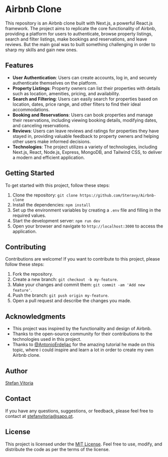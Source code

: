 # Airbnb Clone

This repository is an Airbnb clone built with Next.js, a powerful React.js framework. The project aims to replicate the core functionality of Airbnb, providing a platform for users to authenticate, browse property listings, search and filter listings, make bookings and reservations, and leave reviews. But the main goal was to built something challenging in order to sharp my skills and gain new ones.

## Features

- **User Authentication**: Users can create accounts, log in, and securely authenticate themselves on the platform.
- **Property Listings**: Property owners can list their properties with details such as location, amenities, pricing, and availability.
- **Search and Filtering**: Users can easily search for properties based on location, dates, price range, and other filters to find their ideal accommodations.
- **Booking and Reservations**: Users can book properties and manage their reservations, including viewing booking details, modifying dates, and canceling reservations.
- **Reviews**: Users can leave reviews and ratings for properties they have stayed in, providing valuable feedback to property owners and helping other users make informed decisions.
- **Technologies**: The project utilizes a variety of technologies, including Next.js, React, Node.js, Express, MongoDB, and Tailwind CSS, to deliver a modern and efficient application.

## Getting Started

To get started with this project, follow these steps:

1. Clone the repository: `git clone https://github.com/Steravy/Airbnb-clone`
2. Install the dependencies: `npm install`
3. Set up the environment variables by creating a `.env` file and filling in the required values.
4. Start the development server: `npm run dev`
5. Open your browser and navigate to `http://localhost:3000` to access the application.

## Contributing

Contributions are welcome! If you want to contribute to this project, please follow these steps:

1. Fork the repository.
2. Create a new branch: `git checkout -b my-feature`.
3. Make your changes and commit them: `git commit -am 'Add new feature'`.
4. Push the branch: `git push origin my-feature`.
5. Open a pull request and describe the changes you made.

## Acknowledgments

- This project was inspired by the functionality and design of Airbnb.
- Thanks to the open-source community for their contributions to the technologies used in this project.
- Thanks to [@AntonioErdeljac](https://github.com/AntonioErdeljac) for the amazing tutorial he made on this topic, where i could inspire and learn a lot in order to create my own Airbnb clone.

## Author

[Stefan Vitoria](https://github.com/Steravy)

## Contact

If you have any questions, suggestions, or feedback, please feel free to contact at [stefanvitoria@sapo.pt](mailto:stefanvitoria@sapo.pt).

## License

This project is licensed under the [MIT License](https://github.com/Steravy/Airbnb-clone/blob/main/LICENSE). Feel free to use, modify, and distribute the code as per the terms of the license.
